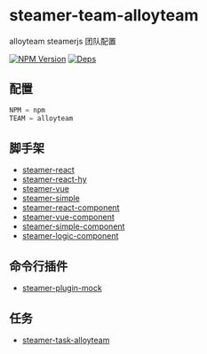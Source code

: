 # steamer-team-alloyteam

alloyteam steamerjs 团队配置

[![NPM Version](https://img.shields.io/npm/v/steamer-team-alloyteam.svg?style=flat)](https://www.npmjs.com/package/steamer-team-alloyteam)
[![Deps](https://david-dm.org/steamerjs/steamer-team-alloyteam.svg)](https://david-dm.org/steamerjs/steamer-team-alloyteam)

## 配置

```javascript
NPM = npm
TEAM = alloyteam
```

## 脚手架
* [steamer-react](https://github.com/steamerjs/steamer-react)
* [steamer-react-hy](http://git.code.oa.com/steamer/steamer-react-hy)
* [steamer-vue](https://github.com/steamerjs/steamer-vue)
* [steamer-simple](https://github.com/steamerjs/steamer-simple)
* [steamer-react-component](https://github.com/steamerjs/steamer-react-component)
* [steamer-vue-component](https://github.com/steamerjs/steamer-vue-component)
* [steamer-simple-component](https://github.com/steamerjs/steamer-simple-component)
* [steamer-logic-component](https://github.com/steamerjs/steamer-logic-component)

## 命令行插件
* [steamer-plugin-mock](https://github.com/steamerjs/steamer-plugin-mock)

## 任务
* [steamer-task-alloyteam](https://github.com/steamerjs/steamer-plugin-task)
